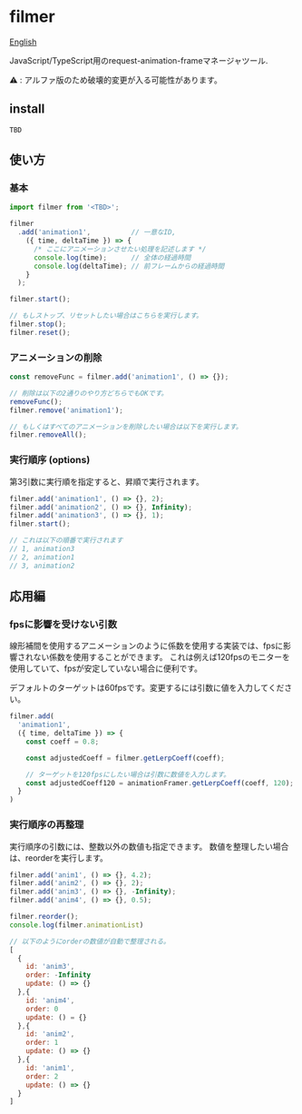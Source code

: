 # filmer

[English](./README.md)

JavaScript/TypeScript用のrequest-animation-frameマネージャツール.

⚠️ : アルファ版のため破壊的変更が入る可能性があります。

## install

```shell
TBD
```

## 使い方

### 基本

```JavaScript
import filmer from '<TBD>';

filmer
  .add('animation1',          // 一意なID,
    ({ time, deltaTime }) => {
      /* ここにアニメーションさせたい処理を記述します */
      console.log(time);      // 全体の経過時間
      console.log(deltaTime); // 前フレームからの経過時間
    }
  );

filmer.start();

// もしストップ、リセットしたい場合はこちらを実行します。
filmer.stop();
filmer.reset();
```

### アニメーションの削除

```JavaScript
const removeFunc = filmer.add('animation1', () => {});

// 削除は以下の2通りのやり方どちらでもOKです。
removeFunc();
filmer.remove('animation1');

// もしくはすべてのアニメーションを削除したい場合は以下を実行します。
filmer.removeAll();
```

### 実行順序 (options)

第3引数に実行順を指定すると、昇順で実行されます。

```JavaScript
filmer.add('animation1', () => {}, 2);
filmer.add('animation2', () => {}, Infinity);
filmer.add('animation3', () => {}, 1);
filmer.start();

// これは以下の順番で実行されます
// 1, animation3
// 2, animation1
// 3, animation2
```

## 応用編

### fpsに影響を受けない引数

線形補間を使用するアニメーションのように係数を使用する実装では、fpsに影響されない係数を使用することができます。
これは例えば120fpsのモニターを使用していて、fpsが安定していない場合に便利です。

デフォルトのターゲットは60fpsです。変更するには引数に値を入力してください。

```JavaScript
filmer.add(
  'animation1',
  ({ time, deltaTime }) => {
    const coeff = 0.8;

    const adjustedCoeff = filmer.getLerpCoeff(coeff);

    // ターゲットを120fpsにしたい場合は引数に数値を入力します。
    const adjustedCoeff120 = animationFramer.getLerpCoeff(coeff, 120);
  }
)
```

### 実行順序の再整理

実行順序の引数には、整数以外の数値も指定できます。
数値を整理したい場合は、reorderを実行します。

```JavaScript
filmer.add('anim1', () => {}, 4.2);
filmer.add('anim2', () => {}, 2);
filmer.add('anim3', () => {}, -Infinity);
filmer.add('anim4', () => {}, 0.5);

filmer.reorder();
console.log(filmer.animationList)
```

```JavaScript
// 以下のようにorderの数値が自動で整理される。
[
  {
    id: 'anim3',
    order: -Infinity
    update: () => {}
  },{
    id: 'anim4',
    order: 0
    update: () = {}
  },{
    id: 'anim2',
    order: 1
    update: () => {}
  },{
    id: 'anim1',
    order: 2
    update: () => {}
  }
]
```
